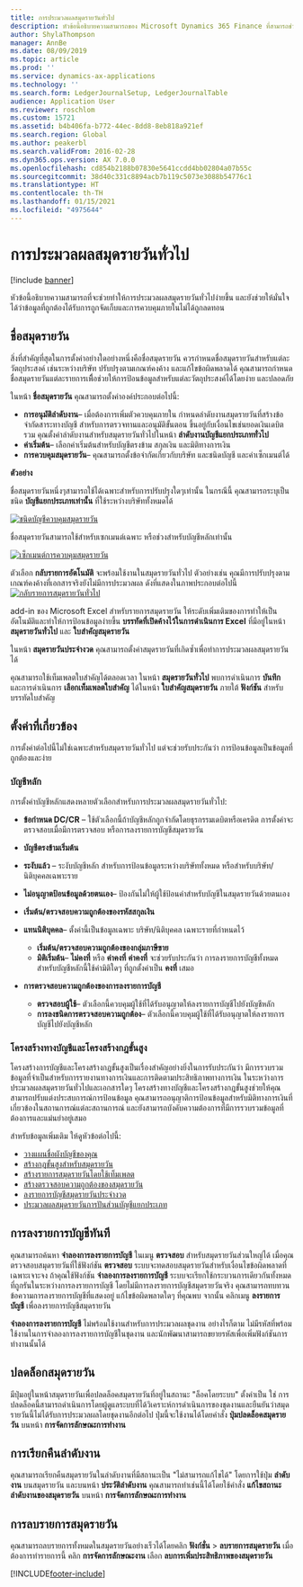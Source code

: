 ```yaml
---
title: การประมวลผลสมุดรายวันทั่วไป
description: หัวข้อนี้อธิบายความสามารถของ Microsoft Dynamics 365 Finance ที่สามารถช่วยทำให้การประมวลผลสมุดรายวันทั่วไปง่ายขึ้น และยังสามารถช่วยให้มั่นใจว่าข้อมูลที่ถูกต้องได้รับการจัดเก็บและการควบคุมภายในไม่ได้ถูกลดทอน
author: ShylaThompson
manager: AnnBe
ms.date: 08/09/2019
ms.topic: article
ms.prod: ''
ms.service: dynamics-ax-applications
ms.technology: ''
ms.search.form: LedgerJournalSetup, LedgerJournalTable
audience: Application User
ms.reviewer: roschlom
ms.custom: 15721
ms.assetid: b4b406fa-b772-44ec-8dd8-8eb818a921ef
ms.search.region: Global
ms.author: peakerbl
ms.search.validFrom: 2016-02-28
ms.dyn365.ops.version: AX 7.0.0
ms.openlocfilehash: cd854b2188b07830e5641ccdd4bb02804a07b55c
ms.sourcegitcommit: 38d40c331c8894acb7b119c5073e3088b54776c1
ms.translationtype: HT
ms.contentlocale: th-TH
ms.lasthandoff: 01/15/2021
ms.locfileid: "4975644"
---
```

# <a name="general-journal-processing"></a>การประมวลผลสมุดรายวันทั่วไป

[!include [banner](../includes/banner.md)]

หัวข้อนี้อธิบายความสามารถที่จะช่วยทำให้การประมวลผลสมุดรายวันทั่วไปง่ายขึ้น และยังช่วยให้มั่นใจได้ว่าข้อมูลที่ถูกต้องได้รับการถูกจัดเก็บและการควบคุมภายในไม่ได้ถูกลดทอน  

## <a name="journal-names"></a>ชื่อสมุดรายวัน

สิ่งที่สำคัญที่สุดในการตั้งค่าอย่างใดอย่างหนึ่งคือชื่อสมุดรายวัน ควรกำหนดชื่อสมุดรายวันสำหรับแต่ละวัตถุประสงค์ เช่นระหว่างบริษัท ปรับปรุงตามเกณฑ์คงค้าง และแก้ไขข้อผิดพลาดได้ คุณสามารถกำหนดชื่อสมุดรายวันแต่ละรายการเพื่ิอช่วยให้การป้อนข้อมูลสำหรับแต่ละวัตถุประสงค์ได้โดยง่าย และปลอดภัย 

ในหน้า **ชื่อสมุดรายวัน** คุณสามารถตั้งค่าองค์ประกอบต่อไปนี้:

-   **การอนุมัติลำดับงาน**– เมื่อต้องการเพิ่มตัวควบคุมภายใน กำหนดลำดับงานสมุดรายวันที่สร้างข้อจำกัดสาระทางบัญชี สำหรับการตรวจทานและอนุมัติขั้นตอน ขึ้นอยู่กับเงื่อนไขเช่นยอดเงินเดบิตรวม คุณตั้งค่าลำดับงานสำหรับสมุดรายวันทั่วไปในหน้า **ลำดับงานบัญชีแยกประเภททั่วไป**
-   **ค่าเริ่มต้น**– เลือกค่าเริ่มต้นสำหรับบัญชีตรงข้าม สกุลเงิน และมิติทางการเงิน
-   **การควบคุมสมุดรายวัน**– คุณสามารถตั้งข้อจำกัดเกี่ยวกับบริษัท และชนิดบัญชี และค่าเซ็กเมนต์ได้ 

**ตัวอย่าง**

ชื่อสมุดรายวันหนึ่งๆสามารถใช้ได้เฉพาะสำหรับการปรับปรุงใดๆเท่านั้น ในกรณีนี้ คุณสามารถระบุเป็นชนิด **บัญชีแยกประเภทเท่านั้น** ที่ใช้ระหว่างบริษัททั้งหมดได้ 

[![ชนิดบัญชีควบคุมสมุดรายวัน](./media/journal-control-account-types1.png)](./media/journal-control-account-types1.png)

ชื่อสมุดรายวันสามารถใช้สำหรับเซกเมนต์เฉพาะ หรือช่วงสำหรับบัญชีหลักเท่านั้น 

[![เซ็กเมนต์การควบคุมสมุดรายวัน](./media/journal-control-segment1.png)](./media/journal-control-segment1.png)

ตัวเลือก **กลับรายการอัตโนมัติ** จะพร้อมใช้งานในสมุดรายวันทั่วไป ตัวอย่างเช่น คุณมีการปรับปรุงตามเกณฑ์คงค้างที่เอกสารจริงยังไม่มีการประมวลผล ดังที่แสดงในภาพประกอบต่อไปนี้
[![กลับรายการสมุดรายวันทั่วไป](./media/general-journal-reversing1.png)](./media/general-journal-reversing1.png) 

add-in ของ Microsoft Excel สำหรับรายการสมุดรายวัน ให้ระดับเพิ่มเติมของการทำให้เป็นอัตโนมัติและทำให้การป้อนข้อมูลง่ายขึ้น **บรรทัดที่เปิดค้างไว้ในการดำเนินการ Excel** ที่มีอยู่ในหน้า **สมุดรายวันทั่วไป** และ **ใบสำคัญสมุดรายวัน** 

ในหน้า **สมุดรายวันประจำงวด** คุณสามารถตั้งค่าสมุดรายวันที่เกิดซ้ำเพื่อทำการประมวลผลสมุดรายวันได้ 

คุณสามารถใช้เท็มเพลตใบสำคัญได้ตลอดเวลา ในหน้า **สมุดรายวันทั่วไป** พบการดำเนินการ **บันทึก** และการดำเนินการ **เลือกเท็มเพลตใบสำคัญ** ได้ในหน้า  **ใบสำคัญสมุดรายวัน** ภายใต้ **ฟังก์ชัน** สำหรับบรรทัดใบสำคัญ

## <a name="related-setup"></a>ตั้งค่าที่เกี่ยวข้อง
การตั้งค่าต่อไปนี้ไม่ใช่เฉพาะสำหรับสมุดรายวันทั่วไป แต่จะช่วยรับประกันว่า การป้อนข้อมูลเป็นข้อมูลที่ถูกต้องและง่าย

### <a name="main-account"></a>บัญชีหลัก

การตั้งค่าบัญชีหลักแสดงหลายตัวเลือกสำหรับการประมวลผลสมุดรายวันทั่วไป:

-   **ข้อกำหนด DC/CR** – ใช้ตัวเลือกนี้ถ้าบัญชีหลักถูกจำกัดโดยธุรกรรมเดบิตหรือเครดิต การตั้งค่าจะตรวจสอบเมื่อมีการตรวจสอบ หรือการลงรายการบัญชีสมุดรายวัน

-   **บัญชีตรงข้ามเริ่มต้น**
-   **ระงับแล้ว** – ระงับบัญชีหลัก สำหรับการป้อนข้อมูลระหว่างบริษัททั้งหมด หรือสำหรับบริษัท/นิติบุคคลเฉพาะราย
-   **ไม่อนุญาตป้อนข้อมูลด้วยตนเอง**– ป้องกันไม่ให้ผู้ใช้ป้อนค่าสำหรับบัญชีในสมุดรายวันด้วยตนเอง
-   **เริ่มต้น/ตรวจสอบความถูกต้องของรหัสสกุลเงิน**
-   **แทนนิติบุคคล**– ตั้งค่านี้เป็นข้อมูลเฉพาะ บริษัท/นิติบุคคล เฉพาะรายที่กำหนดไว้
    -   **เริ่มต้น/ตรวจสอบความถูกต้องของกลุ่มภาษีขาย**
    -   **มิติเริ่มต้น**– **ไม่คงที่** หรือ **ค่าคงที่** **ค่าคงที่** จะช่วยรับประกันว่า การลงรายการบัญชีทั้งหมดสำหรับบัญชีหลักนี้ใช้ค่ามิติใดๆ ที่ถูกตั้งค่าเป็น **คงที่** เสมอ
-   **การตรวจสอบความถูกต้องของการลงรายการบัญชี**
    -   **ตรวจสอบผู้ใช้**– ตัวเลือกนี้ควบคุมผู้ใช้ที่ได้รับอนุญาตให้ลงรายการบัญชีไปยังบัญชีหลัก
    -   **การลงชนิดการตรวจสอบความถูกต้อง**– ตัวเลือกนี้ควบคุมผู้ใช้ที่ได้รับอนุญาตให้ลงรายการบัญชีไปยังบัญชีหลัก

### <a name="accounting-structures-and-advanced-rules-structures"></a>โครงสร้างทางบัญชีและโครงสร้างกฎขั้นสูง

โครงสร้างการบัญชีและโครงสร้างกฎขั้นสูงเป็นเรื่องสำคัญอย่างยิ่งในการรับประกันว่า มีการรวบรวมข้อมูลที่จำเป็นสำหรับการรายงานทางการเงินและการติดตามประสิทธิภาพทางการเงิน ในระหว่างการประมวลผลสมุดรายวันทั่วไปและเอกสารใดๆ โครงสร้างทางบัญชีและโครงสร้างกฎขั้นสูงช่วยให้คุณสามารถปรับแต่งประสบการณ์การป้อนข้อมูล คุณสามารถอนุญาติการป้อนข้อมูลสำหรับมิติทางการเงินที่เกี่ยวข้องในสถานการณ์แต่ละสถานการณ์ และยังสามารถบังคับความต้องการที่มีการรวบรวมข้อมูลที่ต้องการและแม่นยำอยู่เสมอ

สำหรับข้อมูลเพิ่มเติม ให้ดูหัวข้อต่อไปนี้:
- [วางแผนชื่อผังบัญชีของคุณ](plan-chart-of-accounts.md) 
- [สร้างกฎขั้นสูงสำหรับสมุดรายวัน](tasks/create-advanced-rules-journals.md)
- [สร้างรายการสมุดรายวันโดยใช้เท็มเพลต](tasks/create-journal-entry-template.md)
- [สร้างตรวจสอบความถูกต้องของสมุดรายวัน](tasks/create-validate-journals.md)
- [ลงรายการบัญชีสมุดรายวันประจำงวด](tasks/post-periodic-journals.md)
- [ประมวลผลสมุดรายวันการปันส่วนบัญชีแยกประเภท](tasks/process-ledger-allocation-journal.md)

## <a name="simulate-posting"></a>การลงรายการบัญชีทันที
คุณสามารถค้นหา **จำลองการลงรายการบัญชี** ในเมนู **ตรวจสอบ** สำหรับสมุดรายวันส่วนใหญ่ได้ เมื่อคุณตรวจสอบสมุดรายวันที่ใช้ฟังก์ชัน **ตรวจสอบ** ระบบจะทดสอบสมุดรายวันสำหรับเงื่อนไขข้อผิดพลาดที่เฉพาะเจาะจง ถ้าคุณใช้ฟังก์ชัน **จำลองการลงรายการบัญชี** ระบบจะเรียกใช้กระบวนการเดียวกันทั้งหมดที่ถูกรันในระหว่างการลงรายการบัญชี โดยไม่มีการลงรายการบัญชีสมุดรายวันจริง คุณสามารถทบทวนข้อความการลงรายการบัญชีที่แสดงอยู่ แก้ไขข้อผิดพลาดใดๆ ที่คุณพบ จากนั้น คลิกเมนู **ลงรายการบัญชี** เพื่อลงรายการบัญชีสมุดรายวัน 

**จำลองการลงรายการบัญชี** ไม่พร้อมใช้งานสำหรับการประมวลผลชุดงาน อย่างไรก็ตาม ไม่มีรหัสที่พร้อมใช้งานในการจำลองการลงรายการบัญชีในชุดงาน และนักพัฒนาสามารถขยายรหัสเพื่อเพิ่มฟังก์ชันการทำงานนั้นได้  

## <a name="journal-unlock"></a>ปลดล็อกสมุดรายวัน
มีปุ่มอยู่ในหน้าสมุดรายวันเพื่อปลดล็อคสมุดรายวันที่อยู่ในสถานะ "ล็อคโดยระบบ" ตั้งค่าเป็น ใช่ การปลดล็อคนี้สามารถดำเนินการโดยผู้ดูแลระบบที่ได้วิเคราะห์การดำเนินการของชุดงานและยืนยันว่าสมุดรายวันนี้ไม่ได้รับการประมวลผลโดยชุดงานอีกต่อไป ปุ่มนี้จะใช้งานได้โดยคำสั่ง **ปุ่มปลดล็อคสมุดรายวัน** บนหน้า **การจัดการลักษณะการทำงาน** 

## <a name="workflow-recall"></a>การเรียกคืนลำดับงาน 
คุณสามารถเรียกคืนสมุดรายวันในลำดับงานที่มีสถานะเป็น "ไม่สามารถแก้ไขได้" โดยการใช้ปุ่ม **ลำดับงาน** บนสมุดรายวัน และบนหน้า **ประวัติลำดับงาน** คุณสามารถทำเช่นนี้ได้โดยใช้คำสั่ง **แก้ไขสถานะลำดับงานของสมุดรายวัน** บนหน้า **การจัดการลักษณะการทำงาน**

## <a name="delete-journal-lines"></a>การลบรายการสมุดรายวัน
คุณสามารถลบรายการทั้งหมดในสมุดรายวันอย่างเร็วได้โดยคลิก **ฟังก์ชั่น** > **ลบรายการสมุดรายวัน** เมื่อต้องการทำรายการนี้ คลิก **การจัดการลักษณะงาน** เลือก **ลบการเพิ่มประสิทธิภาพของสมุดรายวัน**


[!INCLUDE[footer-include](../../includes/footer-banner.md)]